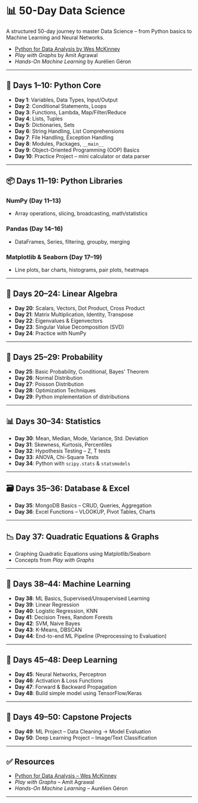 # 📊 50-Day Data Science

A structured 50-day journey to master Data Science – from Python basics to Machine Learning and Neural Networks.

- [Python for Data Analysis by Wes McKinney](https://wesmckinney.com/book/python-basics)
- *Play with Graphs* by Amit Agrawal
- *Hands-On Machine Learning* by Aurélien Géron

---

## 🐍 Days 1–10: Python Core

- **Day 1**: Variables, Data Types, Input/Output
- **Day 2**: Conditional Statements, Loops
- **Day 3**: Functions, Lambda, Map/Filter/Reduce
- **Day 4**: Lists, Tuples
- **Day 5**: Dictionaries, Sets
- **Day 6**: String Handling, List Comprehensions
- **Day 7**: File Handling, Exception Handling
- **Day 8**: Modules, Packages, `__main__`
- **Day 9**: Object-Oriented Programming (OOP) Basics
- **Day 10**: Practice Project – mini calculator or data parser

---

## 📦 Days 11–19: Python Libraries

### NumPy (Day 11–13)
- Array operations, slicing, broadcasting, math/statistics

### Pandas (Day 14–16)
- DataFrames, Series, filtering, groupby, merging

### Matplotlib & Seaborn (Day 17–19)
- Line plots, bar charts, histograms, pair plots, heatmaps

---

## 📐 Days 20–24: Linear Algebra

- **Day 20**: Scalars, Vectors, Dot Product, Cross Product
- **Day 21**: Matrix Multiplication, Identity, Transpose
- **Day 22**: Eigenvalues & Eigenvectors
- **Day 23**: Singular Value Decomposition (SVD)
- **Day 24**: Practice with NumPy

---

## 🎲 Days 25–29: Probability

- **Day 25**: Basic Probability, Conditional, Bayes' Theorem
- **Day 26**: Normal Distribution
- **Day 27**: Poisson Distribution
- **Day 28**: Optimization Techniques
- **Day 29**: Python implementation of distributions

---

## 📊 Days 30–34: Statistics

- **Day 30**: Mean, Median, Mode, Variance, Std. Deviation
- **Day 31**: Skewness, Kurtosis, Percentiles
- **Day 32**: Hypothesis Testing – Z, T tests
- **Day 33**: ANOVA, Chi-Square Tests
- **Day 34**: Python with `scipy.stats` & `statsmodels`

---

## 🗃️ Days 35–36: Database & Excel

- **Day 35**: MongoDB Basics – CRUD, Queries, Aggregation
- **Day 36**: Excel Functions – VLOOKUP, Pivot Tables, Charts

---

## 📉 Day 37: Quadratic Equations & Graphs

- Graphing Quadratic Equations using Matplotlib/Seaborn
- Concepts from *Play with Graphs*

---

## 🤖 Days 38–44: Machine Learning

- **Day 38**: ML Basics, Supervised/Unsupervised Learning
- **Day 39**: Linear Regression
- **Day 40**: Logistic Regression, KNN
- **Day 41**: Decision Trees, Random Forests
- **Day 42**: SVM, Naive Bayes
- **Day 43**: K-Means, DBSCAN
- **Day 44**: End-to-end ML Pipeline (Preprocessing to Evaluation)

---

## 🧠 Days 45–48: Deep Learning

- **Day 45**: Neural Networks, Perceptron
- **Day 46**: Activation & Loss Functions
- **Day 47**: Forward & Backward Propagation
- **Day 48**: Build simple model using TensorFlow/Keras

---

## 🚀 Days 49–50: Capstone Projects

- **Day 49**: ML Project – Data Cleaning → Model Evaluation
- **Day 50**: Deep Learning Project – Image/Text Classification

---

## ✅ Resources

- [Python for Data Analysis – Wes McKinney](https://wesmckinney.com/book/python-basics)
- *Play with Graphs* – Amit Agrawal
- *Hands-On Machine Learning* – Aurélien Géron

---